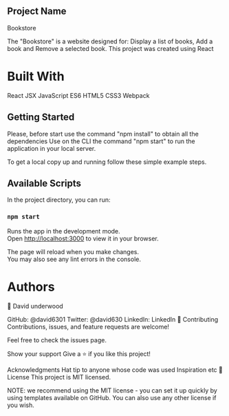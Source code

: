 ## Project Name

Bookstore

The "Bookstore" is a website designed for: Display a list of books, Add a book and Remove a selected book. This project was created using React

# Built With

React
JSX
JavaScript
ES6
HTML5
CSS3
Webpack

## Getting Started

Please, before start use the command "npm install" to obtain all the dependencies Use on the CLI the command "npm start" to run the application in your local server.

To get a local copy up and running follow these simple example steps.

## Available Scripts

In the project directory, you can run:

### `npm start`

Runs the app in the development mode.\
Open [http://localhost:3000](http://localhost:3000) to view it in your browser.

The page will reload when you make changes.\
You may also see any lint errors in the console.

# Authors

👤 David underwood

GitHub: @david6301
Twitter: @david630
LinkedIn: LinkedIn
🤝 Contributing
Contributions, issues, and feature requests are welcome!

Feel free to check the issues page.

Show your support
Give a ⭐️ if you like this project!

Acknowledgments
Hat tip to anyone whose code was used
Inspiration
etc
📝 License
This project is MIT licensed.

NOTE: we recommend using the MIT license - you can set it up quickly by using templates available on GitHub. You can also use any other license if you wish.
